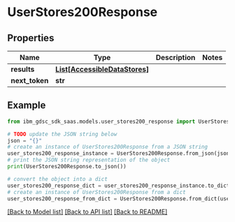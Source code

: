 # UserStores200Response


## Properties

Name | Type | Description | Notes
------------ | ------------- | ------------- | -------------
**results** | [**List[AccessibleDataStores]**](AccessibleDataStores.md) |  | 
**next_token** | **str** |  | 

## Example

```python
from ibm_gdsc_sdk_saas.models.user_stores200_response import UserStores200Response

# TODO update the JSON string below
json = "{}"
# create an instance of UserStores200Response from a JSON string
user_stores200_response_instance = UserStores200Response.from_json(json)
# print the JSON string representation of the object
print(UserStores200Response.to_json())

# convert the object into a dict
user_stores200_response_dict = user_stores200_response_instance.to_dict()
# create an instance of UserStores200Response from a dict
user_stores200_response_from_dict = UserStores200Response.from_dict(user_stores200_response_dict)
```
[[Back to Model list]](../README.md#documentation-for-models) [[Back to API list]](../README.md#documentation-for-api-endpoints) [[Back to README]](../README.md)


